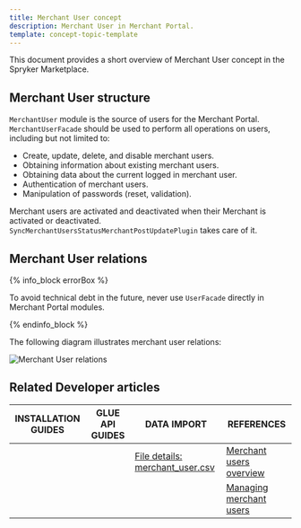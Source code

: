 ```yaml
---
title: Merchant User concept
description: Merchant User in Merchant Portal.
template: concept-topic-template
---
```


This document provides a short overview of Merchant User concept in the Spryker Marketplace.

## Merchant User structure

`MerchantUser` module is the source of users for the Merchant Portal. `MerchantUserFacade` should be used to perform all operations on users, including but not limited to:
- Create, update, delete, and disable merchant users.
- Obtaining information about existing merchant users.
- Obtaining data about the current logged in merchant user.
- Authentication of merchant users.
- Manipulation of passwords (reset, validation).

Merchant users are activated and deactivated when their Merchant is activated or deactivated. `SyncMerchantUsersStatusMerchantPostUpdatePlugin` takes care of it.


## Merchant User relations

{% info_block errorBox %}

To avoid technical debt in the future, never use `UserFacade` directly in Merchant Portal modules.

{% endinfo_block %}

The following diagram illustrates merchant user relations:

![Merchant User relations](https://confluence-connect.gliffy.net/embed/image/6a8b09b8-f7a0-4f92-8728-6bcd056c1f2e.png?utm_medium=live&utm_source=confluence)

## Related Developer articles

|INSTALLATION GUIDES  |GLUE API GUIDES  |DATA IMPORT  | REFERENCES  |
|---------|---------|---------|--------|
| | |[File details: merchant_user.csv](/docs/marketplace/dev/data-import/{{page.version}}/file-details-merchant-user.csv.html) |[Merchant users overview](/docs/pbc/all/merchant-management/{{page.version}}/marketplace-merchant-feature-overview/merchant-users-overview.html)|
| | | |[Managing merchant users](/docs/marketplace/user/back-office-user-guides/{{page.version}}/marketplace/merchants/managing-merchant-users.html)|
